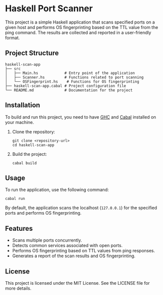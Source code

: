 # Haskell Port Scanner

This project is a simple Haskell application that scans specified ports on a given host and performs OS fingerprinting based on the TTL value from the ping command. The results are collected and reported in a user-friendly format.

## Project Structure

```
haskell-scan-app
├── src
│   ├── Main.hs            # Entry point of the application
│   ├── Scanner.hs         # Functions related to port scanning
│   └── OSFingerprint.hs    # Functions for OS fingerprinting
├── haskell-scan-app.cabal # Project configuration file
└── README.md              # Documentation for the project
```

## Installation

To build and run this project, you need to have [GHC](https://www.haskell.org/ghc/) and [Cabal](https://www.haskell.org/cabal/) installed on your machine.

1. Clone the repository:
   ```
   git clone <repository-url>
   cd haskell-scan-app
   ```

2. Build the project:
   ```
   cabal build
   ```

## Usage

To run the application, use the following command:

```
cabal run
```

By default, the application scans the localhost (`127.0.0.1`) for the specified ports and performs OS fingerprinting.

## Features

- Scans multiple ports concurrently.
- Detects common services associated with open ports.
- Performs OS fingerprinting based on TTL values from ping responses.
- Generates a report of the scan results and OS fingerprinting.

## License

This project is licensed under the MIT License. See the LICENSE file for more details.
